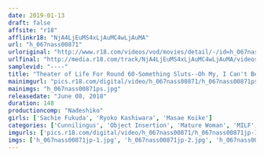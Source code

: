 ```yaml
---
date: 2019-01-13
draft: false
affsite: "r18"
afflinkr18: "NjA4LjEuMS4xLjAuMC4wLjAuMA"
url: "h_067nass00871"
urloriginal: "http://www.r18.com/videos/vod/movies/detail/-/id=h_067nass00871"
urlfinal: "http://media.r18.com/track/NjA4LjEuMS4xLjAuMC4wLjAuMA/videos/vod/movies/detail/-/id=h_067nass00871"
samplevid: "----"
title: "Theater of Life For Round 60-Something Sluts--Oh My, I Can't Believe This Old Girl's Lady Parts Have Got You Turned On. Makes Me Happy To Know I Can Still Get Men That Hard! Come Give It To Me, Baby! I'm Going To Make You Even Happier! It Feels So Good To Hold A Man Inside My Plump 60-Year Old Slit!"
mainimgurl: "pics.r18.com/digital/video/h_067nass00871/h_067nass00871ps.jpg"
mainimgs: "h_067nass00871ps.jpg"
releasedate: "June 08, 2018"
duration: 148
productioncomp: "Nadeshiko"
girls: ['Sachie Fukuda', 'Ryoko Kashiwara', 'Masae Koike']
categories: ['Cunnilingus', 'Object Insertion', 'Mature Woman', 'MILF', 'Married Woman', 'Adultery', 'Big Tits', 'Chubby', 'Big Tits Lover', 'Genital Close-Up']
imgurls: ['pics.r18.com/digital/video/h_067nass00871/h_067nass00871jp-1.jpg', 'pics.r18.com/digital/video/h_067nass00871/h_067nass00871jp-2.jpg', 'pics.r18.com/digital/video/h_067nass00871/h_067nass00871jp-3.jpg', 'pics.r18.com/digital/video/h_067nass00871/h_067nass00871jp-4.jpg', 'pics.r18.com/digital/video/h_067nass00871/h_067nass00871jp-5.jpg', 'pics.r18.com/digital/video/h_067nass00871/h_067nass00871jp-6.jpg', 'pics.r18.com/digital/video/h_067nass00871/h_067nass00871jp-7.jpg', 'pics.r18.com/digital/video/h_067nass00871/h_067nass00871jp-8.jpg', 'pics.r18.com/digital/video/h_067nass00871/h_067nass00871jp-9.jpg', 'pics.r18.com/digital/video/h_067nass00871/h_067nass00871jp-10.jpg', 'pics.r18.com/digital/video/h_067nass00871/h_067nass00871jp-11.jpg', 'pics.r18.com/digital/video/h_067nass00871/h_067nass00871jp-12.jpg', 'pics.r18.com/digital/video/h_067nass00871/h_067nass00871jp-13.jpg', 'pics.r18.com/digital/video/h_067nass00871/h_067nass00871jp-14.jpg', 'pics.r18.com/digital/video/h_067nass00871/h_067nass00871jp-15.jpg', 'pics.r18.com/digital/video/h_067nass00871/h_067nass00871jp-16.jpg', 'pics.r18.com/digital/video/h_067nass00871/h_067nass00871jp-17.jpg', 'pics.r18.com/digital/video/h_067nass00871/h_067nass00871jp-18.jpg', 'pics.r18.com/digital/video/h_067nass00871/h_067nass00871jp-19.jpg', 'pics.r18.com/digital/video/h_067nass00871/h_067nass00871jp-20.jpg']
imgs: ['h_067nass00871jp-1.jpg', 'h_067nass00871jp-2.jpg', 'h_067nass00871jp-3.jpg', 'h_067nass00871jp-4.jpg', 'h_067nass00871jp-5.jpg', 'h_067nass00871jp-6.jpg', 'h_067nass00871jp-7.jpg', 'h_067nass00871jp-8.jpg', 'h_067nass00871jp-9.jpg', 'h_067nass00871jp-10.jpg', 'h_067nass00871jp-11.jpg', 'h_067nass00871jp-12.jpg', 'h_067nass00871jp-13.jpg', 'h_067nass00871jp-14.jpg', 'h_067nass00871jp-15.jpg', 'h_067nass00871jp-16.jpg', 'h_067nass00871jp-17.jpg', 'h_067nass00871jp-18.jpg', 'h_067nass00871jp-19.jpg', 'h_067nass00871jp-20.jpg']
---
```

